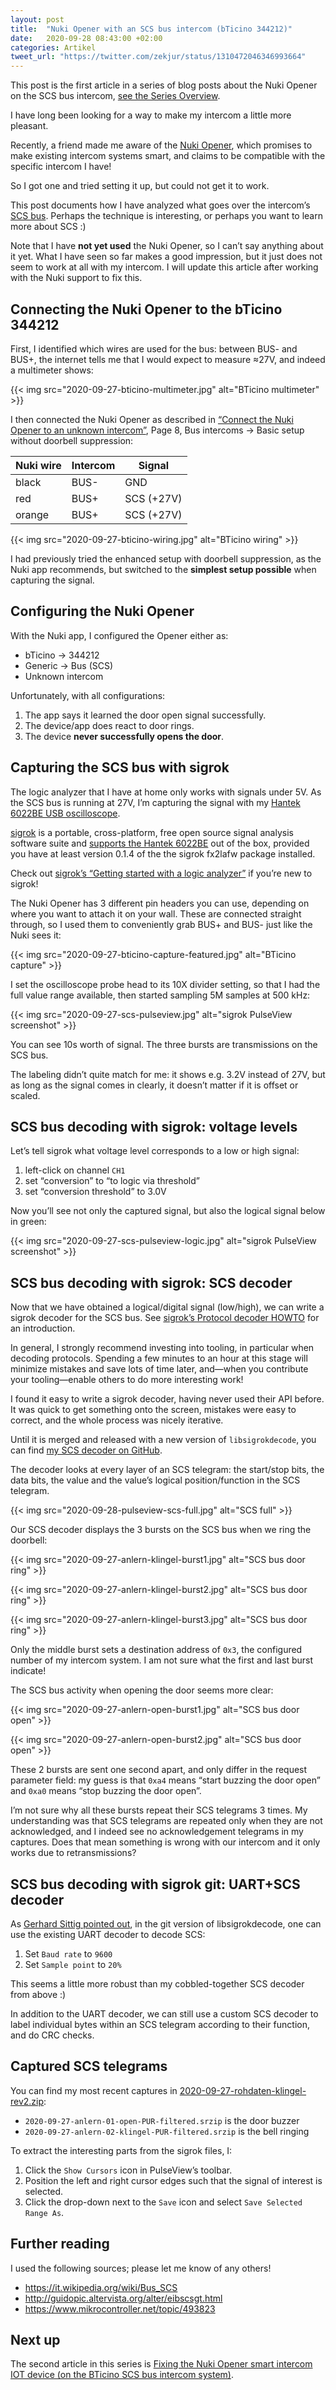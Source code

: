 ```yaml
---
layout: post
title:  "Nuki Opener with an SCS bus intercom (bTicino 344212)"
date:   2020-09-28 08:43:00 +02:00
categories: Artikel
tweet_url: "https://twitter.com/zekjur/status/1310472046346993664"
---
```


This post is the first article in a series of blog posts about the Nuki Opener
on the SCS bus intercom, [see the Series
Overview](/posts/2021-03-13-nuki-scs-series-overview/).

I have long been looking for a way to make my intercom a little more pleasant.

Recently, a friend made me aware of the [Nuki Opener](https://nuki.io/opener),
which promises to make existing intercom systems smart, and claims to be
compatible with the specific intercom I have!

So I got one and tried setting it up, but could not get it to work.

This post documents how I have analyzed what goes over the intercom’s [SCS
bus](https://en.wikipedia.org/wiki/Bus_SCS). Perhaps the technique is
interesting, or perhaps you want to learn more about SCS :)

Note that I have **not yet used** the Nuki Opener, so I can’t say anything about
it yet. What I have seen so far makes a good impression, but it just does not
seem to work at all with my intercom. I will update this article after working
with the Nuki support to fix this.

## Connecting the Nuki Opener to the bTicino 344212

First, I identified which wires are used for the bus: between BUS- and BUS+, the
internet tells me that I would expect to measure ≈27V, and indeed a multimeter
shows:

{{< img src="2020-09-27-bticino-multimeter.jpg" alt="BTicino multimeter" >}}

I then connected the Nuki Opener as described in [“Connect the Nuki Opener to an
unknown
intercom”](https://developer.nuki.io/uploads/short-url/3naDfQDFbzh3Je7ytrNzRDscvFz.pdf),
Page 8, Bus intercoms → Basic setup without doorbell suppression:

| Nuki wire | Intercom | Signal     |
|-----------|----------|------------|
| black     | BUS-     | GND        |
| red       | BUS+     | SCS (+27V) |
| orange    | BUS+     | SCS (+27V) |

{{< img src="2020-09-27-bticino-wiring.jpg" alt="BTicino wiring" >}}

I had previously tried the enhanced setup with doorbell suppression, as the Nuki
app recommends, but switched to the **simplest setup possible** when capturing
the signal.

## Configuring the Nuki Opener

With the Nuki app, I configured the Opener either as:

* bTicino → 344212
* Generic → Bus (SCS)
* Unknown intercom

Unfortunately, with all configurations:

1. The app says it learned the door open signal successfully.
1. The device/app does react to door rings.
1. The device **never successfully opens the door**.

## Capturing the SCS bus with sigrok

The logic analyzer that I have at home only works with signals under 5V. As the
SCS bus is running at 27V, I’m capturing the signal with my [Hantek 6022BE USB
oscilloscope](https://www.aliexpress.com/popular/hantek-6022be.html).

[sigrok](https://sigrok.org/) is a portable, cross-platform, free open source
signal analysis software suite and [supports the Hantek
6022BE](https://sigrok.org/wiki/Hantek_6022BE) out of the box, provided you have
at least version 0.1.4 of the the sigrok fx2lafw package installed.

Check out [sigrok’s “Getting started with a logic
analyzer”](https://sigrok.org/wiki/Getting_started_with_a_logic_analyzer) if
you’re new to sigrok!

The Nuki Opener has 3 different pin headers you can use, depending on where you
want to attach it on your wall. These are connected straight through, so I used
them to conveniently grab BUS+ and BUS- just like the Nuki sees it:

{{< img src="2020-09-27-bticino-capture-featured.jpg" alt="BTicino capture" >}}

I set the oscilloscope probe head to its 10X divider setting, so that I had the
full value range available, then started sampling 5M samples at 500 kHz:

{{< img src="2020-09-27-scs-pulseview.jpg" alt="sigrok PulseView screenshot" >}}

You can see 10s worth of signal. The three bursts are transmissions on the SCS
bus.

The labeling didn’t quite match for me: it shows e.g. 3.2V instead of 27V, but
as long as the signal comes in clearly, it doesn’t matter if it is offset or
scaled.

## SCS bus decoding with sigrok: voltage levels

Let’s tell sigrok what voltage level corresponds to a low or high signal:

1. left-click on channel `CH1`
1. set “conversion” to “to logic via threshold”
1. set “conversion threshold” to 3.0V

Now you’ll see not only the captured signal, but also the logical signal below
in green:

{{< img src="2020-09-27-scs-pulseview-logic.jpg" alt="sigrok PulseView screenshot" >}}

## SCS bus decoding with sigrok: SCS decoder

Now that we have obtained a logical/digital signal (low/high), we can write a
sigrok decoder for the SCS bus. See [sigrok’s Protocol decoder
HOWTO](https://sigrok.org/wiki/Protocol_decoder_HOWTO) for an introduction.

In general, I strongly recommend investing into tooling, in particular when
decoding protocols. Spending a few minutes to an hour at this stage will
minimize mistakes and save lots of time later, and—when you contribute your
tooling—enable others to do more interesting work!

I found it easy to write a sigrok decoder, having never used their API
before. It was quick to get something onto the screen, mistakes were easy to
correct, and the whole process was nicely iterative.

Until it is merged and released with a new version of `libsigrokdecode`, you can
find [my SCS decoder on
GitHub](https://github.com/stapelberg/libsigrokdecode/commit/7f12be634628d52222eb879f5b076c256ab8ba08).

The decoder looks at every layer of an SCS telegram: the start/stop bits, the
data bits, the value and the value’s logical position/function in the SCS
telegram.

{{< img src="2020-09-28-pulseview-scs-full.jpg" alt="SCS full" >}}

Our SCS decoder displays the 3 bursts on the SCS bus when we ring the doorbell:

{{< img src="2020-09-27-anlern-klingel-burst1.jpg" alt="SCS bus door ring" >}}

{{< img src="2020-09-27-anlern-klingel-burst2.jpg" alt="SCS bus door ring" >}}

{{< img src="2020-09-27-anlern-klingel-burst3.jpg" alt="SCS bus door ring" >}}

Only the middle burst sets a destination address of `0x3`, the configured number
of my intercom system. I am not sure what the first and last burst indicate!

The SCS bus activity when opening the door seems more clear:

{{< img src="2020-09-27-anlern-open-burst1.jpg" alt="SCS bus door open" >}}

{{< img src="2020-09-27-anlern-open-burst2.jpg" alt="SCS bus door open" >}}

These 2 bursts are sent one second apart, and only differ in the request
parameter field: my guess is that `0xa4` means “start buzzing the door open” and
`0xa0` means “stop buzzing the door open”.

I’m not sure why all these bursts repeat their SCS telegrams 3 times. My
understanding was that SCS telegrams are repeated only when they are not
acknowledged, and I indeed see no acknowledgement telegrams in my captures. Does
that mean something is wrong with our intercom and it only works due to
retransmissions?

## SCS bus decoding with sigrok git: UART+SCS decoder

As [Gerhard Sittig pointed
out](https://sourceforge.net/p/sigrok/mailman/message/37118252/), in the git
version of libsigrokdecode, one can use the existing UART decoder to decode SCS:

1. Set `Baud rate` to `9600`
1. Set `Sample point` to `20%`

This seems a little more robust than my cobbled-together SCS decoder from above :)

In addition to the UART decoder, we can still use a custom SCS decoder to label
individual bytes within an SCS telegram according to their function, and do CRC
checks.

## Captured SCS telegrams

You can find my most recent captures in <a
href="../../2020-09-27-rohdaten-klingel-rev2.zip">2020-09-27-rohdaten-klingel-rev2.zip</a>:

* `2020-09-27-anlern-01-open-PUR-filtered.srzip` is the door buzzer
* `2020-09-27-anlern-02-klingel-PUR-filtered.srzip` is the bell ringing

To extract the interesting parts from the sigrok files, I:

1. Click the `Show Cursors` icon in PulseView’s toolbar.
1. Position the left and right cursor edges such that the signal of interest is selected.
1. Click the drop-down next to the `Save` icon and select `Save Selected Range As`.

## Further reading

I used the following sources; please let me know of any others!

* https://it.wikipedia.org/wiki/Bus_SCS
* http://guidopic.altervista.org/alter/eibscsgt.html
* https://www.mikrocontroller.net/topic/493823

## Next up

The second article in this series is [Fixing the Nuki Opener smart intercom IOT
device (on the BTicino SCS bus intercom
system)](/posts/2020-11-30-scs-processing-microcontroller/).
